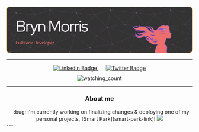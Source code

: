 ![Header](./github-header-resized.png)

---

<div id="badges" align="center" style="margin: 10px;">
  <a style="margin: 10px;" href="[your-linkedin-URL](https://www.linkedin.com/in/brynfor-morris/)">
    <img src="https://img.shields.io/badge/LinkedIn-blue?style=for-the-badge&logo=linkedin&logoColor=white" alt="LinkedIn Badge"/>
  </a>
<!--   <a href="[your-medium-URL](https://medium.com/@brynfor.g.c.morris)">
    <img />
  </a> -->
  <a style="margin: 10px;" href="[your-twitter-URL](https://twitter.com/BrynMorris23)">
    <img src="https://img.shields.io/badge/Twitter-blue?style=for-the-badge&logo=twitter&logoColor=white" alt="Twitter Badge"/>
  </a>
</div>
<div align="center" style="margin: 10px;">
   <img src="https://komarev.com/ghpvc/?username=bryn-morris&color=EE6F6E" alt="watching_count" />
</div>

---
<div id="aboutme" align="center">
  <h3 align="center">About me</h3>
  - :bug: I'm currently working on finalizing changes & deploying one of my personal projects, [Smart Park](smart-park-link)!
  
  <img src="https://github-readme-streak-stats.herokuapp.com?user=bryn-morris&ring=EB5454&background=333333&fire=FF8484&sideNums=FFCA3ACA&currStreakNum=FFA62C&border=BB7A20&stroke=8B4140&currStreakLabel=FFA62C&sideLabels=FFCA3ACA&dates=D6D2D7FD"/>
</div>
---

[smart-park-link]: https://github.com/bryn-morris/Smart-Park

<!-- ### Hi there 👋 

<!--
**bryn-morris/bryn-morris** is a ✨ _special_ ✨ repository because its `README.md` (this file) appears on your GitHub profile.

Here are some ideas to get you started:

- 🔭 I’m currently working on ...
- 🌱 I’m currently learning ...
- 👯 I’m looking to collaborate on ...
- 🤔 I’m looking for help with ...
- 💬 Ask me about ...
- 📫 How to reach me: ...
- 😄 Pronouns: ...
- ⚡ Fun fact: ...
-->
